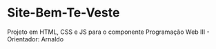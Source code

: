 # Site-Bem-Te-Veste
Projeto em HTML, CSS e JS para o componente Programação Web III - Orientador: Arnaldo
